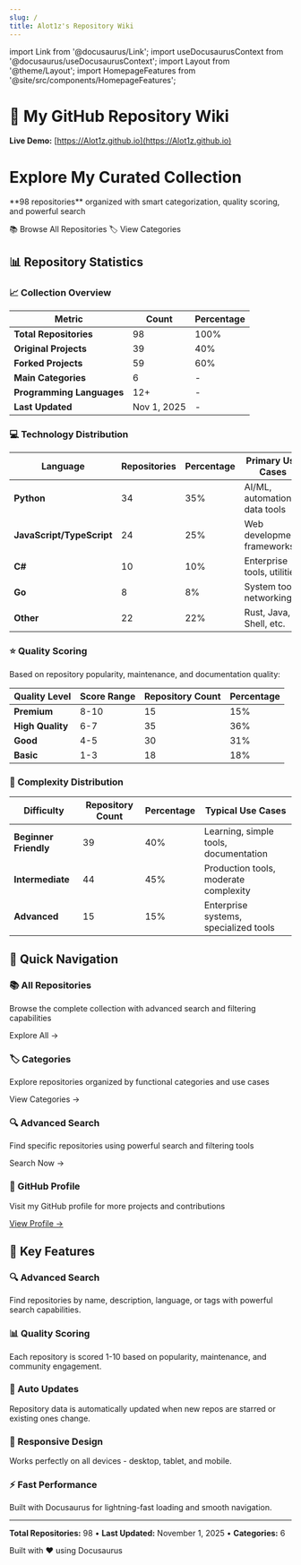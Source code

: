 ```yaml
---
slug: /
title: Alot1z's Repository Wiki
---
```


import Link from '@docusaurus/Link';
import useDocusaurusContext from '@docusaurus/useDocusaurusContext';
import Layout from '@theme/Layout';
import HomepageFeatures from '@site/src/components/HomepageFeatures';

<HomepageFeatures />

# 🌟 My GitHub Repository Wiki

**Live Demo:** [https://Alot1z.github.io](https://Alot1z.github.io)

<div className="hero">
  <div className="container">
    <div className="hero__title">
      <h1>Explore My Curated Collection</h1>
    </div>
    <p className="hero__subtitle">
      **98 repositories** organized with smart categorization, quality scoring, and powerful search
    </p>
    <div className="hero__buttons">
      <Link className="button button--primary button--lg" to="/repositories">
        📚 Browse All Repositories
      </Link>
      <Link className="button button--secondary button--lg" to="/categories">
        🏷️ View Categories
      </Link>
    </div>
  </div>
</div>

## 📊 Repository Statistics

### 📈 Collection Overview

| **Metric** | **Count** | **Percentage** |
|------------|-----------|----------------|
| **Total Repositories** | 98 | 100% |
| **Original Projects** | 39 | 40% |
| **Forked Projects** | 59 | 60% |
| **Main Categories** | 6 | - |
| **Programming Languages** | 12+ | - |
| **Last Updated** | Nov 1, 2025 | - |

### 💻 Technology Distribution

| **Language** | **Repositories** | **Percentage** | **Primary Use Cases** |
|--------------|------------------|----------------|---------------------|
| **Python** | 34 | 35% | AI/ML, automation, data tools |
| **JavaScript/TypeScript** | 24 | 25% | Web development, frameworks |
| **C#** | 10 | 10% | Enterprise tools, utilities |
| **Go** | 8 | 8% | System tools, networking |
| **Other** | 22 | 22% | Rust, Java, Shell, etc. |

### ⭐ Quality Scoring

Based on repository popularity, maintenance, and documentation quality:

| **Quality Level** | **Score Range** | **Repository Count** | **Percentage** |
|-------------------|-----------------|---------------------|----------------|
| **Premium** | 8-10 | 15 | 15% |
| **High Quality** | 6-7 | 35 | 36% |
| **Good** | 4-5 | 30 | 31% |
| **Basic** | 1-3 | 18 | 18% |

### 🎯 Complexity Distribution

| **Difficulty** | **Repository Count** | **Percentage** | **Typical Use Cases** |
|----------------|---------------------|----------------|---------------------|
| **Beginner Friendly** | 39 | 40% | Learning, simple tools, documentation |
| **Intermediate** | 44 | 45% | Production tools, moderate complexity |
| **Advanced** | 15 | 15% | Enterprise systems, specialized tools |

## 🚀 Quick Navigation

<div className="row">
  <div className="col col--6">
    <div className="card">
      <div className="card__header">
        <h3>📚 All Repositories</h3>
      </div>
      <div className="card__body">
        <p>Browse the complete collection with advanced search and filtering capabilities</p>
      </div>
      <div className="card__footer">
        <Link className="button button--primary" to="/repositories">Explore All →</Link>
      </div>
    </div>
  </div>
  
  <div className="col col--6">
    <div className="card">
      <div className="card__header">
        <h3>🏷️ Categories</h3>
      </div>
      <div className="card__body">
        <p>Explore repositories organized by functional categories and use cases</p>
      </div>
      <div className="card__footer">
        <Link className="button button--primary" to="/categories">View Categories →</Link>
      </div>
    </div>
  </div>
</div>

<div className="row" style={{ marginTop: '1rem' }}>
  <div className="col col--6">
    <div className="card">
      <div className="card__header">
        <h3>🔍 Advanced Search</h3>
      </div>
      <div className="card__body">
        <p>Find specific repositories using powerful search and filtering tools</p>
      </div>
      <div className="card__footer">
        <Link className="button button--secondary" to="/search">Search Now →</Link>
      </div>
    </div>
  </div>
  
  <div className="col col--6">
    <div className="card">
      <div className="card__header">
        <h3>🔗 GitHub Profile</h3>
      </div>
      <div className="card__body">
        <p>Visit my GitHub profile for more projects and contributions</p>
      </div>
      <div className="card__footer">
        <a className="button button--secondary" href="https://github.com/Alot1z" target="_blank" rel="noopener noreferrer">View Profile →</a>
      </div>
    </div>
  </div>
</div>

## 🎯 Key Features

### 🔍 Advanced Search
Find repositories by name, description, language, or tags with powerful search capabilities.

### 📊 Quality Scoring
Each repository is scored 1-10 based on popularity, maintenance, and community engagement.

### 🔄 Auto Updates
Repository data is automatically updated when new repos are starred or existing ones change.

### 📱 Responsive Design
Works perfectly on all devices - desktop, tablet, and mobile.

### ⚡ Fast Performance
Built with Docusaurus for lightning-fast loading and smooth navigation.

---

<div className="text--center margin-top--xl">
  <p>
    <strong>Total Repositories:</strong> 98 • 
    <strong>Last Updated:</strong> November 1, 2025 • 
    <strong>Categories:</strong> 6
  </p>
  <p>
    Built with ❤️ using <Link to="https://docusaurus.io">Docusaurus</Link>
  </p>
</div>

